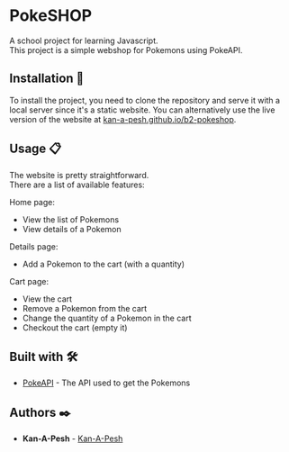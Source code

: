 # PokeSHOP

A school project for learning Javascript.\
This project is a simple webshop for Pokemons using PokeAPI.

## Installation 🚀

To install the project, you need to clone the repository and serve it with a local server since it's a static website.
You can alternatively use the live version of the website at [kan-a-pesh.github.io/b2-pokeshop](https://kan-a-pesh.github.io/b2-pokeshop/).

## Usage 📋

The website is pretty straightforward.\
There are a list of available features:

Home page:

- View the list of Pokemons
- View details of a Pokemon

Details page:

- Add a Pokemon to the cart (with a quantity)

Cart page:

- View the cart
- Remove a Pokemon from the cart
- Change the quantity of a Pokemon in the cart
- Checkout the cart (empty it)

## Built with 🛠️

- [PokeAPI](https://pokeapi.co/) - The API used to get the Pokemons

## Authors ✒️

- **Kan-A-Pesh** - [Kan-A-Pesh](https://kan-a-pesh.fr/)
